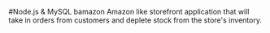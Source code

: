 #Node.js &amp; MySQL bamazon
 Amazon like storefront application that will take in orders from customers and deplete stock from the  store's inventory.

